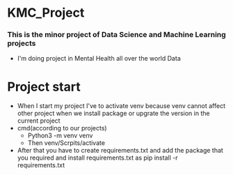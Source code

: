 # KMC_Project
### This is the minor project of Data Science and Machine Learning projects
- I'm doing project in Mental Health all over the world Data

# Project start
- When I start my project I've to activate venv because venv cannot affect other project when we install package or upgrate the version in the current project
- cmd(according to our projects)
  - Python3 -m venv venv
  - Then venv/Scrpits/activate
- After that you have to create requirements.txt and add the package that you required and install requirements.txt as pip install -r requirements.txt
